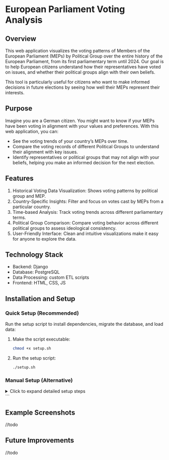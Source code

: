 # European Parliament Voting Analysis

## Overview
This web application visualizes the voting patterns of Members of the European Parliament (MEPs) by Political Group over the entire history of the European Parliament, from its first parliamentary term until 2024. Our goal is to help European citizens understand how their representatives have voted on issues, and whether their political groups align with their own beliefs.

This tool is particularly useful for citizens who want to make informed decisions in future elections by seeing how well their MEPs represent their interests.

## Purpose
Imagine you are a German citizen. You might want to know if your MEPs have been voting in alignment with your values and preferences. With this web application, you can:
- See the voting trends of your country’s MEPs over time.
- Compare the voting records of different Political Groups to understand their alignment with key issues.
- Identify representatives or political groups that may not align with your beliefs, helping you make an informed decision for the next election.

## Features
1. Historical Voting Data Visualization: Shows voting patterns by political group and MEP.
2. Country-Specific Insights: Filter and focus on votes cast by MEPs from a particular country.
3. Time-based Analysis: Track voting trends across different parliamentary terms.
4. Political Group Comparison: Compare voting behavior across different political groups to assess ideological consistency.
5. User-Friendly Interface: Clean and intuitive visualizations make it easy for anyone to explore the data.

## Technology Stack
* Backend: Django
* Database: PostgreSQL
* Data Processing: custom ETL scripts
* Frontend: HTML, CSS, JS

## Installation and Setup
### Quick Setup (Recommended)
Run the setup script to install dependencies, migrate the database, and load data:

1. Make the script executable:
   ```bash
   chmod +x setup.sh
2. Run the setup script:
   ```bash
   ./setup.sh

### Manual Setup (Alternative)
<details> <summary>Click to expand detailed setup steps</summary>
1. **Clone the repository:**
  - `git clone https://github.com/matija13795/parliament-votes`
2. **Navigate to the project directory:**
  - `cd parliament-votes`
3. **Install dependencies:**
  - `pip install -r requirements.txt`
4. Database Initialization:
  - Create a PostgreSQL database called my_database.
  - Update the database configuration in django_project/settings.py:
    - On line 83, set PASSWORD to your PostgreSQL password.
5. Run migrations and load initial data:
In the project’s root directory, run the following commands:
  - `python manage.py makemigrations`
  - `python manage.py migrate`
Load MEP data and voting information into the database:
  - python manage.py import-mep-data
  - python manage.py import-mep-membership-data
  - python manage.py import_votes
6. Add Required CSV Files:
  - Place the files `vote_info.csv` and `vote_mappings.csv` in your database.
  - If you’re using PG Admin, you can drag and drop them, or run these commands in your terminal (replace {PATH_TO_CSV} with the path to each CSV file on your local machine):
    - COPY core_voteinfo(vote_id, code, interinstitutional_file_no, committee_responsible, label, main_policy_issue, date, caller, rapporteur) FROM '{PATH_TO_CSV}' DELIMITER ',' CSV HEADER;
    - COPY core_votemapping(vote_id, mep_id, vote_type) FROM '{PATH_TO_CSV}' DELIMITER ',' CSV HEADER;
7. Start the server:
  - `python manage.py runserver`
8. You can now connect on localhost and use the web application
</details> ```

## Example Screenshots
//todo

## Future Improvements
//todo

